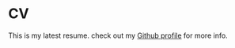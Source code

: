 # CV

This is my latest resume. check out my [Github profile](https://github.com/yoricktf) for more info.
